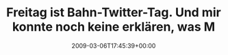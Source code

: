 ---
retweeted: false
source: <a href="http://twitter.com" rel="nofollow">Twitter Web Client</a>
entities:
  hashtags: []
  symbols: []
  user_mentions: []
  urls: []
display_text_range:
- '0'
- '133'
favorite_count: '0'
id_str: '1289241834'
truncated: false
retweet_count: '0'
id: '1289241834'
created_at: Fri Mar 06 17:45:39 +0000 2009
favorited: false
full_text: Freitag ist Bahn-Twitter-Tag. Und mir konnte noch keine erklären, was Menschen
  so weit treibt, sich freiwillig in die Bahn zu setzen.
lang: de
tags:
- pesos/twitter
date: '2009-03-06T17:45:39+00:00'
src: https://twitter.com/bascht/status/1289241834
original_url: https://twitter.com/bascht/status/1289241834
type: twitter_tweet
text: Freitag ist Bahn-Twitter-Tag. Und mir konnte noch keine erklären, was Menschen
  so weit treibt, sich freiwillig in die Bahn zu setzen.
title: Freitag ist Bahn-Twitter-Tag. Und mir konnte noch keine erklären, was M

---